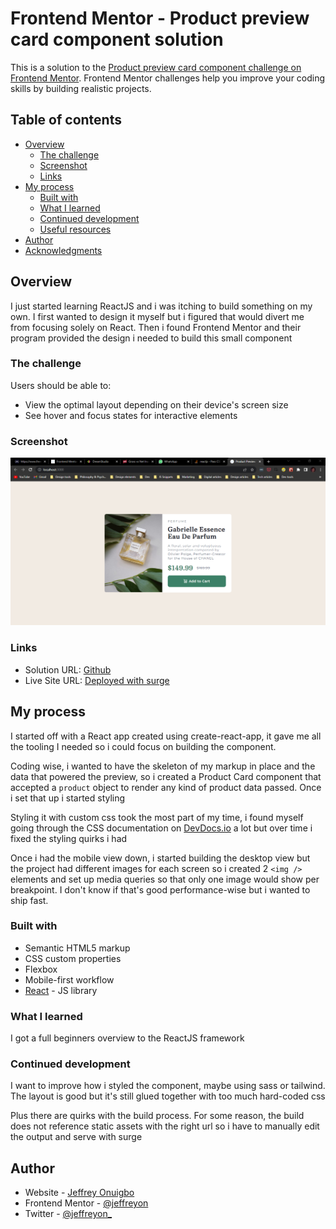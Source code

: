 # Frontend Mentor - Product preview card component solution

This is a solution to the [Product preview card component challenge on Frontend Mentor](https://www.frontendmentor.io/challenges/product-preview-card-component-GO7UmttRfa). Frontend Mentor challenges help you improve your coding skills by building realistic projects.

## Table of contents

-   [Overview](#overview)
    -   [The challenge](#the-challenge)
    -   [Screenshot](#screenshot)
    -   [Links](#links)
-   [My process](#my-process)
    -   [Built with](#built-with)
    -   [What I learned](#what-i-learned)
    -   [Continued development](#continued-development)
    -   [Useful resources](#useful-resources)
-   [Author](#author)
-   [Acknowledgments](#acknowledgments)

## Overview

I just started learning ReactJS and i was itching to build something on my own. I first wanted to design it myself but i figured that would divert me from focusing solely on React. Then i found Frontend Mentor and their program provided the design i needed to build this small component

### The challenge

Users should be able to:

-   View the optimal layout depending on their device's screen size
-   See hover and focus states for interactive elements

### Screenshot

![screenshot.png](./screenshot.png)

### Links

-   Solution URL: [Github](https://your-solution-url.com)
-   Live Site URL: [Deployed with surge](https://your-live-site-url.com)

## My process

I started off with a React app created using create-react-app, it gave me all the tooling I needed so i could focus on building the component.

Coding wise, i wanted to have the skeleton of my markup in place and the data that powered the preview, so i created a Product Card component that accepted a `product` object to render any kind of product data passed. Once i set that up i started styling

Styling it with custom css took the most part of my time, i found myself going through the CSS documentation on [DevDocs.io](https://devdocs.io) a lot but over time i fixed the styling quirks i had

Once i had the mobile view down, i started building the desktop view but the project had different images for each screen so i created 2 `<img />` elements and set up media queries so that only one image would show per breakpoint. I don't know if that's good performance-wise but i wanted to ship fast.

### Built with

-   Semantic HTML5 markup
-   CSS custom properties
-   Flexbox
-   Mobile-first workflow
-   [React](https://reactjs.org/) - JS library

### What I learned

I got a full beginners overview to the ReactJS framework

### Continued development

I want to improve how i styled the component, maybe using sass or tailwind. The layout is good but it's still glued together with too much hard-coded css

Plus there are quirks with the build process. For some reason, the build does not reference static assets with the right url so i have to manually edit the output and serve with surge

## Author

-   Website - [Jeffrey Onuigbo](https://www.github.com/Jeffreyon)
-   Frontend Mentor - [@jeffreyon](https://www.frontendmentor.io/profile/Jeffreyon)
-   Twitter - [@jeffreyon\_](https://www.twitter.com/jeffreyon_)
